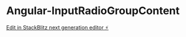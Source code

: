 # Angular-InputRadioGroupContent

[Edit in StackBlitz next generation editor ⚡️](https://stackblitz.com/~/github.com/ALBlancoIV/Angular-InputRadioGroupContent)